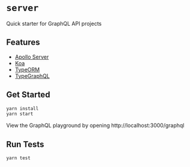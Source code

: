 # `server`

Quick starter for GraphQL API projects

## Features

- [Apollo Server](https://www.apollographql.com/docs/apollo-server/)
- [Koa](https://koajs.com/#application)
- [TypeORM](http://typeorm.io/#/)
- [TypeGraphQL](https://19majkel94.github.io/type-graphql/)

## Get Started

```bash
yarn install
yarn start
```

View the GraphQL playground by opening http://localhost:3000/graphql

## Run Tests

```bash
yarn test
```
